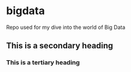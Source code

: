 # bigdata
Repo used for my dive into the world of Big Data

## This is a secondary heading


### This is a tertiary heading
